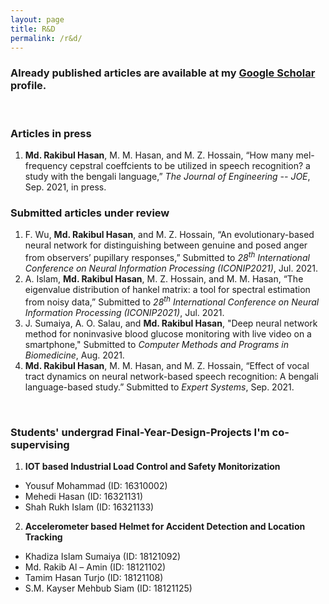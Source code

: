 ```yaml
---
layout: page
title: R&D
permalink: /r&d/
---
```


### Already published articles are available at my [Google Scholar](https://scholar.google.com/citations?user=DuCQ8goAAAAJ&hl=en) profile.

&nbsp;
### Articles in press
1. **Md. Rakibul Hasan**, M. M. Hasan, and M. Z. Hossain, “How many mel-frequency cepstral coeffcients to be utilized in speech recognition? a study with the bengali language,” _The Journal of Engineering -- JOE_, Sep. 2021, in press.

### Submitted articles under review
1. F. Wu, **Md. Rakibul Hasan**, and M. Z. Hossain, “An evolutionary-based neural network for distinguishing between genuine and posed anger from observers’ pupillary responses,” Submitted to _28<sup>th</sup> International Conference on Neural Information Processing (ICONIP2021)_, Jul. 2021.
2. A. Islam, **Md. Rakibul Hasan**, M. Z. Hossain, and M. M. Hasan, “The eigenvalue distribution of hankel matrix: a tool for spectral estimation from noisy data,” Submitted to _28<sup>th</sup> International Conference on Neural Information Processing (ICONIP2021)_, Jul. 2021.
3. J. Sumaiya, A. O. Salau, and **Md. Rakibul Hasan**, "Deep neural network method for noninvasive blood glucose monitoring with live video on a smartphone," Submitted to _Computer Methods and Programs in Biomedicine_, Aug. 2021.
4. **Md. Rakibul Hasan**, M. M. Hasan, and M. Z. Hossain, “Effect of vocal tract dynamics on neural network-based speech recognition: A bengali language-based study.” Submitted to _Expert Systems_, Sep. 2021.

<!--
### Revised manuscripts in preparation
-->

&nbsp;

### Students' undergrad Final-Year-Design-Projects I'm co-supervising
1. **IOT based Industrial Load Control and Safety Monitorization**  
 * Yousuf Mohammad (ID: 16310002)
 * Mehedi Hasan (ID: 16321131)
 * Shah Rukh Islam (ID: 16321133)
2. **Accelerometer based Helmet for Accident Detection and Location Tracking**
 * Khadiza Islam Sumaiya (ID: 18121092)
 * Md. Rakib Al – Amin (ID: 18121102)
 * Tamim Hasan Turjo (ID: 18121108)
 * S.M. Kayser Mehbub Siam (ID: 18121125)
